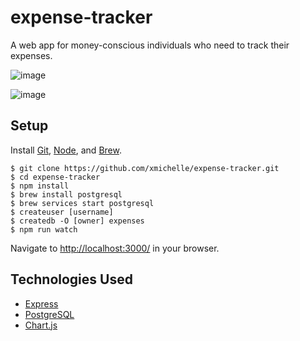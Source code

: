 # expense-tracker
A web app for money-conscious individuals who need to track their expenses.

![image](https://user-images.githubusercontent.com/29046211/29437697-1ba75fdc-8367-11e7-91fd-c074202fff0a.png)

![image](https://user-images.githubusercontent.com/29046211/29437683-02ea5904-8367-11e7-94fb-ea54b0143aa5.png)

## Setup
Install [Git](https://git-scm.com/), [Node](https://nodejs.org/en/), and [Brew](https://brew.sh/).

    $ git clone https://github.com/xmichelle/expense-tracker.git
    $ cd expense-tracker
    $ npm install
    $ brew install postgresql
    $ brew services start postgresql
    $ createuser [username]
    $ createdb -O [owner] expenses
    $ npm run watch

Navigate to [http://localhost:3000/](http://localhost:3000/) in your browser.


## Technologies Used
  * [Express](https://expressjs.com/)
  * [PostgreSQL](https://www.postgresql.org/)
  * [Chart.js](http://www.chartjs.org/)
